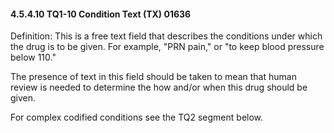 #### 4.5.4.10 TQ1-10 Condition Text (TX) 01636

Definition: This is a free text field that describes the conditions under which the drug is to be given. For example, "PRN pain," or "to keep blood pressure below 110."

The presence of text in this field should be taken to mean that human review is needed to determine the how and/or when this drug should be given.

For complex codified conditions see the TQ2 segment below.

